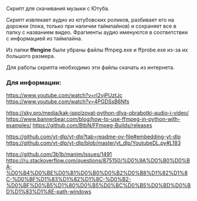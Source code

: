 Скрипт для скачивания музыки с Ютуба.

Скрипт извлекает аудио из ютубовских роликов, разбивает его на дорожки (пока, только при наличии таймлайнов) и сохраняет все в папку с названием видео.
Фрагменты аудио именуются в соответствии с информацией из таймлайна.

Из папки **ffengine** были убраны файлы ffmpeg.exe и ffprobe.exe из-за их большого размера.

Для работы скрипта необходимо эти файлы скачать из интернета.

### Для информации:

https://www.youtube.com/watch?v=rI2vjPUztJc
https://www.youtube.com/watch?v=4PGDSsB6Nfs

https://sky.pro/media/kak-ispolzovat-python-dlya-obrabotki-audio-i-video/
https://www.bannerbear.com/blog/how-to-use-ffmpeg-in-python-with-examples/
https://github.com/BtbN/FFmpeg-Builds/releases


https://github.com/yt-dlp/yt-dlp?tab=readme-ov-file#embedding-yt-dlp
https://github.com/yt-dlp/yt-dlp/blob/master/yt_dlp/YoutubeDL.py#L183


https://github.com/3b1b/manim/issues/1491
https://ru.stackoverflow.com/questions/875150/%D0%9A%D0%B0%D0%BA-%D0%B4%D0%BE%D0%B1%D0%B0%D0%B2%D0%B8%D1%82%D1%8C-%D0%BF%D1%83%D1%82%D1%8C-%D0%B2-%D0%BF%D0%B5%D1%80%D0%B5%D0%BC%D0%B5%D0%BD%D0%BD%D1%83%D1%8E-path-windows
